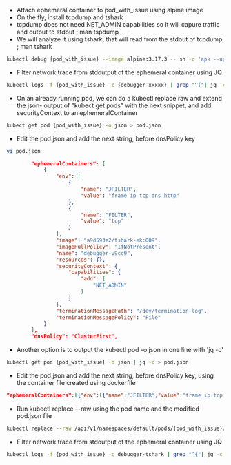 
+ Attach ephemeral container to pod_with_issue using alpine image
+ On the fly, install tcpdump and tshark
+ tcpdump does not need NET_ADMIN capabilities so it will capure traffic and output to stdout ; man tspdump
+ We will analyze it using tshark, that will read from the stdout of tcpdump ; man tshark

```bash
kubectl debug {pod_with_issue} --image alpine:3.17.3 -- sh -c 'apk --update --no-cache add tcpdump tshark ; tcpdump -U -i eth0 -w - tcp port 80 | tshark -r - -T ek -J "frame ip tcp http"'
```

+ Filter network trace from stdoutput of the ephemeral container using JQ

```bash
kubectl logs -f {pod_with_issue} -c {debugger-xxxxx} | grep "^{"| jq -c '.layers|[.frame.frame_frame_time, .http.http_http_response_code, .http.http_http_response_line]'
```

+ On an already running pod, we can do a kubectl replace raw and extend the json- output of "kubect get pods" with the next snippet, and add securityContext to an ephemeralContainer

```bash
kubect get pod {pod_with_issue} -o json > pod.json
```

+ Edit the pod.json and add the next string, before dnsPolicy key
```bash
vi pod.json
```

```json
        "ephemeralContainers": [
            {
                "env": [
                    {
                        "name": "JFILTER",
                        "value": "frame ip tcp dns http"
                    },
                    {
                        "name": "FILTER",
                        "value": "tcp"
                    }
                ],
                "image": "a9d593e2/tshark-ek:009",
                "imagePullPolicy": "IfNotPresent",
                "name": "debugger-v9cc9",
                "resources": {},
                "securityContext": {
                    "capabilities": {
                        "add": [
                            "NET_ADMIN"
                        ]
                    }
                },
                "terminationMessagePath": "/dev/termination-log",
                "terminationMessagePolicy": "File"
            }
        ],
        "dnsPolicy": "ClusterFirst",
```

+ Another option is to output the kubectl pod -o json in one line with 'jq -c'

```bash
kubectl get pod {pod_with_issue} -o json | jq -c > pod.json
```

+ Edit the pod.json and add the next string, before dnsPolicy key, using the container file created using dockerfile

```json
"ephemeralContainers":[{"env":[{"name":"JFILTER","value":"frame ip tcp dns http"},{"name":"FILTER","value":"tcp"}],"image":"a9d593e2/tshark-ek:009","resources":{},"imagePullPolicy":"IfNotPresent","name":"debugger-tshark","securityContext":{"capabilities":{"add":["NET_ADMIN"]}},"terminationMessagePath":"/dev/termination-log","terminationMessagePolicy": "File"}],
```

+ Run kubectl replace --raw using the pod name and the modified pod.json file

```bash
kubectl replace --raw /api/v1/namespaces/default/pods/{pod_with_issue}/ephemeralcontainers -f pod.json
```

+ Filter network trace from stdoutput of the ephemeral container using JQ

```bash
kubectl logs -f {pod_with_issue} -c debugger-tshark | grep "^{"| jq -c '.layers|[.frame.frame_frame_time, .http.http_http_response_code, .http.http_http_response_line]'
```
